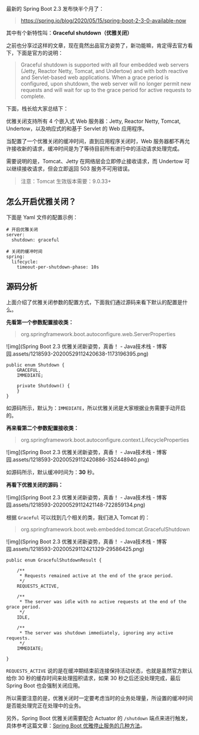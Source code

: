 最新的 Spring Boot 2.3 发布快半个月了：

> https://spring.io/blog/2020/05/15/spring-boot-2-3-0-available-now

其中有个新特性叫：**Graceful shutdown（优雅关闭）**

之前也分享过这样的文章，现在竟然出品官方姿势了，新功能嘛，肯定得去官方看下，下面是官方的说明：

> Graceful shutdown is supported with all four embedded web servers (Jetty, Reactor Netty, Tomcat, and Undertow) and with both reactive and Servlet-based web applications. When a grace period is configured, upon shutdown, the web server will no longer permit new requests and will wait for up to the grace period for active requests to complete.

下面，栈长给大家总结下：

优雅关闭支持所有 4 个嵌入式 Web 服务器：Jetty, Reactor Netty, Tomcat, Undertow，以及响应式的和基于 Servlet 的 Web 应用程序。

当配置了一个优雅关闭的缓冲时间，直到应用程序关闭时，Web 服务器都不再允许接收新的请求，缓冲时间是为了等待目前所有进行中的活动请求处理完成。

需要说明的是，Tomcat、Jetty 在网络层会立即停止接收请求，而 Undertow 可以继续接收请求，但会立即返回 503 服务不可用错误。

> 注意：Tomcat 生效版本需要：9.0.33+

## 怎么开启优雅关闭？

下面是 Yaml 文件的配置示例：

```
# 开启优雅关闭
server: 
  shutdown: graceful

# 关闭的缓冲时间  
spring: 
  lifecycle: 
    timeout-per-shutdown-phase: 10s
```

## 源码分析

上面介绍了优雅关闭参数的配置方式，下面我们通过源码来看下默认的配置是什么。

**先看第一个参数配置接收类：**

> org.springframework.boot.autoconfigure.web.ServerProperties

![img](Spring Boot 2.3 优雅关闭新姿势，真香！ - Java技术栈 - 博客园.assets/1218593-20200529112420638-1173196395.png)

```
public enum Shutdown {
    GRACEFUL,
    IMMEDIATE;

    private Shutdown() {
    }
}
```

如源码所示，默认为：`IMMEDIATE`，所以优雅关闭是大家根据业务需要手动开启的。

**再来看第二个参数配置接收类：**

> org.springframework.boot.autoconfigure.context.LifecycleProperties

![img](Spring Boot 2.3 优雅关闭新姿势，真香！ - Java技术栈 - 博客园.assets/1218593-20200529112420886-352448940.png)

如源码所示，默认缓冲时间为：**30** 秒。

**再看下优雅关闭的源码：**

![img](Spring Boot 2.3 优雅关闭新姿势，真香！ - Java技术栈 - 博客园.assets/1218593-20200529112421148-722859134.png)

根据 `Graceful` 可以找到几个相关的类，我们进入 Tomcat 的：

> org.springframework.boot.web.embedded.tomcat.GracefulShutdown

![img](Spring Boot 2.3 优雅关闭新姿势，真香！ - Java技术栈 - 博客园.assets/1218593-20200529112421329-29586425.png)

```
public enum GracefulShutdownResult {

	/**
	 * Requests remained active at the end of the grace period.
	 */
	REQUESTS_ACTIVE,

	/**
	 * The server was idle with no active requests at the end of the grace period.
	 */
	IDLE,

	/**
	 * The server was shutdown immediately, ignoring any active requests.
	 */
	IMMEDIATE;

}
```

`REQUESTS_ACTIVE` 说的是在缓冲期结束前连接保持活动状态，也就是虽然官方默认给你 30 秒的缓存时间来处理囤积请求，如果 30 秒之后还没处理完成，最后 Spring Boot 也会强制关闭应用。

所以需要注意的是，优雅关闭时一定要考虑当时的业务处理量，所设置的缓冲时间是否能处理完正在处理中的业务。

另外，Spring Boot 优雅关闭需要配合 Actuator 的 `/shutdown` 端点来进行触发，具体参考这篇文章：[Spring Boot 优雅停止服务的几种方法](https://mp.weixin.qq.com/s/UVSnl_wuS-31hn0qaPaqlg)。